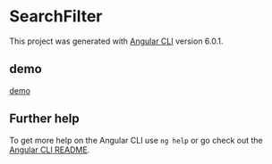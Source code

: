# SearchFilter

This project was generated with [Angular CLI](https://github.com/angular/angular-cli) version 6.0.1.

## demo 

[demo](https://stackblitz.com/github/yueming-chen/search-Filter)

## Further help

To get more help on the Angular CLI use `ng help` or go check out the [Angular CLI README](https://github.com/angular/angular-cli/blob/master/README.md).
